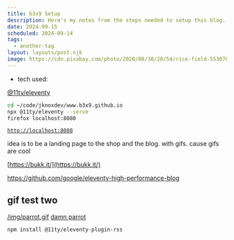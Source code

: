 ```yaml
---
title: b3x9 Setup
description: Here's my notes from the steps needed to setup this blog.
date: 2024-09-15
scheduled: 2024-09-14
tags:
  - another-tag
layout: layouts/post.njk
image: https://cdn.pixabay.com/photo/2020/08/30/20/54/rice-field-5530707_1280.jpg
---
```


- tech used: 

[@11ty/eleventy ](https://www.11ty.dev/)

```bash
cd ~/code/jknoxdev/www.b3x9.github.io
npx @11ty/eleventy --serve
firefox localhost:8080
```

[`http://localhost:8080`](http://localhost:8080)



idea is to be a landing page to the shop and the blog. with gifs. cause gifs are cool

[https://bukk.it/](https://bukk.it/)

https://github.com/google/eleventy-high-performance-blog


## gif test two 

[/img/parrot.gif](parrot)
[damn parrot](../img/parrot.gif)

```bash
npm install @11ty/eleventy-plugin-rss
```
